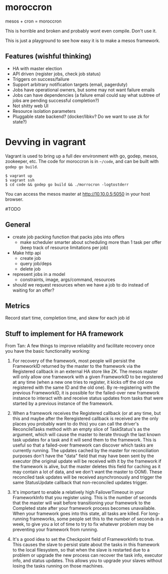 # moroccron
mesos + cron = moroccron

This is horrible and broken and probably wont even compile. Don't use it.

This is just a playground to see how easy it is to make a mesos framework.

## Features (wishful thinking)

* HA with master election
* API driven (register jobs, check job status)
* Triggers on success/failure
* Support arbitrary notification targets (email, pagerduty)
* Jobs have operational owners, but some may not want failure emails
* Jobs can have dependencies (a failure email could say what subtree of jobs are pending successful completion?)
* Not shitty web UI
* Resource isolation parameters
* Pluggable state backend? (docker/libkv? Do we want to use zk for state?)

# Devving in vagrant

Vagrant is used to bring up a full dev environment with go, godep, mesos, zookeeper, etc. The code for moroccron is in `~/code`, and can be built with `godep go build`.

```
$ vagrant up
$ vagrant ssh
$ cd code && godep go build && ./morrocron -logtostderr
```

You can access the mesos master at http://10.10.0.5:5050 in your host browser.


#TODO

## General

* create job packing function that packs jobs into offers
  * make scheduler smarter about scheduling more than 1 task per offer (keep track of resource limitations per job)
* Make http api
  * create job
  * query job/deps
  * delete job
* represent jobs in a model
  * constraints, image, args/command, resources
* should we request resources when we have a job to do instead of waiting for an offer?

## Metrics

Record start time, completion time, and skew for each job id

## Stuff to implement for HA framework
From Tan:
A few things to improve reliability and facilitate recovery once you have the basic functionality working:
1. For recovery of the framework, most people will persist the FrameworkID returned by the master to the framework via the Registered callback in an external HA store like ZK.  The mesos master will only allow one framework with a given FrameworkID to be registered at any time (when a new one tries to register, it kicks off the old one registered with the same ID and the old one).  By re-registering with the previous FrameworkID, it is possible for the failed-over new framework instance to interact with and receive status updates from tasks that were started by a previous instance of the framework.

2. When a framework receives the Registered callback (or at any time, but this and maybe after the Reregistered callback is received are the only places you probably want to do this) you can call the driver's ReconcileTasks method with an empty slice of TaskStatus's as the argument, which will cause the master to iterate through the last known task updates for a task and it will send them to the framework.  This is useful so that a failed-over framework can discover which tasks are currently running.  The updates cached by the master for reconciliation purposes don't have the "data" field that may have been sent by the executor (the original update will be received with it by the framework if the framework is alive, but the master deletes this field for caching as it may contain a lot of data, and we don't want the master to OOM).  These reconciled task updates will be received asynchronously and trigger the same StatusUpdate callback that non-reconciled updates trigger.

3. It's important to enable a relatively high FailoverTimeout in your FrameworkInfo that you register using.  This is the number of seconds that the master will wait before transitioning your framework to the Completed state after your framework process becomes unavailable.  When your framework goes into this state, all tasks are killed.  For long-running frameworks, some people set this to the number of seconds in a week, to give you a lot of time to try to fix whatever problem may be preventing your framework from running.

4. It's a good idea to set the Checkpoint field of FrameworkInfo to true.  This causes the slave to persist state about the tasks in this framework to the local filesystem, so that when the slave is restarted due to a problem or upgrade the new process can recover the task info, executor info, and status updates.  This allows you to upgrade your slaves without losing the tasks running on those machines.
